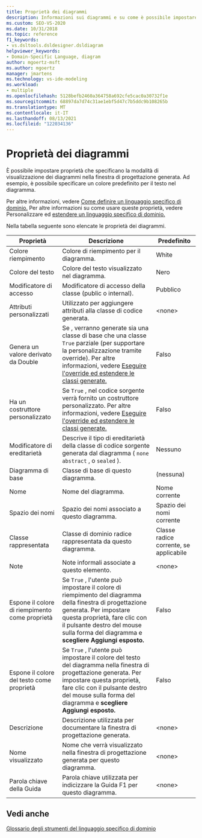 ```yaml
---
title: Proprietà dei diagrammi
description: Informazioni sui diagrammi e su come è possibile impostare proprietà che specificano la modalità di visualizzazione dei diagrammi nella finestra di progettazione generata.
ms.custom: SEO-VS-2020
ms.date: 10/31/2018
ms.topic: reference
f1_keywords:
- vs.dsltools.dsldesigner.dsldiagram
helpviewer_keywords:
- Domain-Specific Language, diagram
author: mgoertz-msft
ms.author: mgoertz
manager: jmartens
ms.technology: vs-ide-modeling
ms.workload:
- multiple
ms.openlocfilehash: 5128befb2460a364758a692cfe5cac0a30732f1e
ms.sourcegitcommit: 68897da7d74c31ae1ebf5d47c7b5ddc9b108265b
ms.translationtype: MT
ms.contentlocale: it-IT
ms.lasthandoff: 08/13/2021
ms.locfileid: "122034136"
---
```

# <a name="properties-of-diagrams"></a>Proprietà dei diagrammi
È possibile impostare proprietà che specificano la modalità di visualizzazione dei diagrammi nella finestra di progettazione generata. Ad esempio, è possibile specificare un colore predefinito per il testo nel diagramma.

 Per altre informazioni, vedere [Come definire un linguaggio specifico di dominio.](../modeling/how-to-define-a-domain-specific-language.md) Per altre informazioni su come usare queste proprietà, vedere Personalizzare ed [estendere un linguaggio specifico di dominio.](../modeling/customizing-and-extending-a-domain-specific-language.md)

 Nella tabella seguente sono elencate le proprietà dei diagrammi.

|Proprietà|Descrizione|Predefinito|
|-|-|-|
|Colore riempimento|Colore di riempimento per il diagramma.|White|
|Colore del testo|Colore del testo visualizzato nel diagramma.|Nero|
|Modificatore di accesso|Modificatore di accesso della classe (public o internal).|Pubblico|
|Attributi personalizzati|Utilizzato per aggiungere attributi alla classe di codice generata.|\<none>|
|Genera un valore derivato da Double|Se , verranno generate sia una classe di base che una classe `True` parziale (per supportare la personalizzazione tramite override). Per altre informazioni, vedere [Eseguire l'override ed estendere le classi generate.](../modeling/overriding-and-extending-the-generated-classes.md)|Falso|
|Ha un costruttore personalizzato|Se `True` , nel codice sorgente verrà fornito un costruttore personalizzato. Per altre informazioni, vedere [Eseguire l'override ed estendere le classi generate.](../modeling/overriding-and-extending-the-generated-classes.md)|Falso|
|Modificatore di ereditarietà|Descrive il tipo di ereditarietà della classe di codice sorgente generata dal diagramma ( `none` `abstract` , o `sealed` ).|Nessuno|
|Diagramma di base|Classe di base di questo diagramma.|(nessuna)|
|Nome|Nome del diagramma.|Nome corrente|
|Spazio dei nomi|Spazio dei nomi associato a questo diagramma.|Spazio dei nomi corrente|
|Classe rappresentata|Classe di dominio radice rappresentata da questo diagramma.|Classe radice corrente, se applicabile|
|Note|Note informali associate a questo elemento.|\<none>|
|Espone il colore di riempimento come proprietà|Se `True` , l'utente può impostare il colore di riempimento del diagramma della finestra di progettazione generata. Per impostare questa proprietà, fare clic con il pulsante destro del mouse sulla forma del diagramma e **scegliere Aggiungi esposto.**|Falso|
|Espone il colore del testo come proprietà|Se `True` , l'utente può impostare il colore del testo del diagramma nella finestra di progettazione generata. Per impostare questa proprietà, fare clic con il pulsante destro del mouse sulla forma del diagramma e **scegliere Aggiungi esposto.**|Falso|
|Descrizione|Descrizione utilizzata per documentare la finestra di progettazione generata.|\<none>|
|Nome visualizzato|Nome che verrà visualizzato nella finestra di progettazione generata per questo diagramma.|\<none>|
|Parola chiave della Guida|Parola chiave utilizzata per indicizzare la Guida F1 per questo diagramma.|\<none>|

## <a name="see-also"></a>Vedi anche

[Glossario degli strumenti del linguaggio specifico di dominio](/previous-versions/bb126564(v=vs.100))